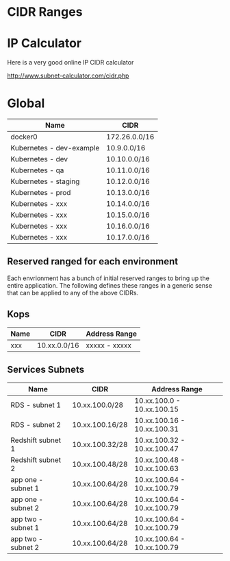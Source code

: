 CIDR Ranges
=====================

# IP Calculator
Here is a very good online IP CIDR calculator

http://www.subnet-calculator.com/cidr.php


# Global

| Name                              | CIDR          |
|-----------------------------------|---------------|
| docker0                           | 172.26.0.0/16 |
| Kubernetes - dev-example          | 10.9.0.0/16   |
| Kubernetes - dev                  | 10.10.0.0/16  |
| Kubernetes - qa                   | 10.11.0.0/16  |
| Kubernetes - staging              | 10.12.0.0/16  |
| Kubernetes - prod                 | 10.13.0.0/16  |
| Kubernetes - xxx                  | 10.14.0.0/16  |
| Kubernetes - xxx                  | 10.15.0.0/16  |
| Kubernetes - xxx                  | 10.16.0.0/16  |
| Kubernetes - xxx                  | 10.17.0.0/16  |

## Reserved ranged for each environment
Each envrionment has a bunch of initial reserved ranges to bring up the entire
application.  The following defines these ranges in a generic sense that can
be applied to any of the above CIDRs.

## Kops
| Name             | CIDR         | Address Range |
|------------------|--------------|---------------|
| xxx              | 10.xx.0.0/16 | xxxxx - xxxxx |

## Services Subnets
| Name                                  | CIDR             | Address Range               |
|---------------------------------------|------------------|-----------------------------|
| RDS  - subnet 1                       | 10.xx.100.0/28   | 10.xx.100.0  - 10.xx.100.15 |
| RDS  - subnet 2                       | 10.xx.100.16/28  | 10.xx.100.16 - 10.xx.100.31 |
| Redshift subnet 1                     | 10.xx.100.32/28  | 10.xx.100.32 - 10.xx.100.47 |
| Redshift subnet 2                     | 10.xx.100.48/28  | 10.xx.100.48 - 10.xx.100.63 |
| app one - subnet 1                    | 10.xx.100.64/28  | 10.xx.100.64 - 10.xx.100.79 |
| app one - subnet 2                    | 10.xx.100.64/28  | 10.xx.100.64 - 10.xx.100.79 |
| app two - subnet 1                    | 10.xx.100.64/28  | 10.xx.100.64 - 10.xx.100.79 |
| app two - subnet 2                    | 10.xx.100.64/28  | 10.xx.100.64 - 10.xx.100.79 |
